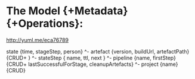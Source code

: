 The Model {+Metadata} {+Operations}:
====================================

http://yuml.me/eca76789

state {time, stageStep, person}
  ^- artefact {version, buildUrl, artefactPath} {CRUD+ }
    ^- stateStep { name, ttl, next }
    ^- pipeline {name, firstStep} {CRUD+ lastSuccessfulForStage, cleanupArtefacts}
      ^- project {name} {CRUD}
